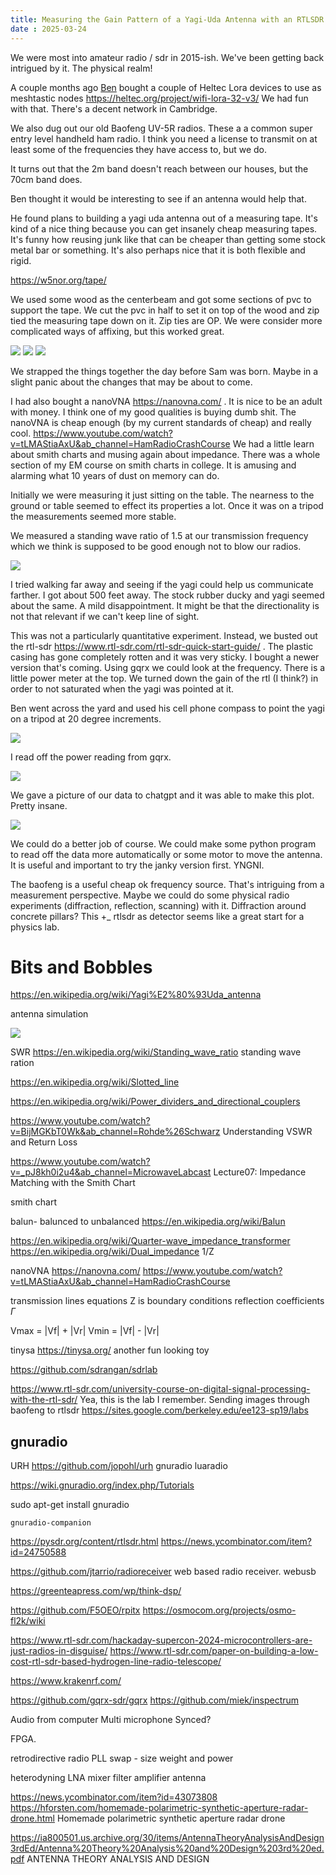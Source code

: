 ```yaml
---
title: Measuring the Gain Pattern of a Yagi-Uda Antenna with an RTLSDR
date : 2025-03-24
---
```


We were most into amateur radio / sdr in 2015-ish. We've been getting back intrigued by it. The physical realm!

A couple months ago [Ben](https://blog.benwiener.com/) bought a couple of Heltec Lora devices to use as meshtastic nodes <https://heltec.org/project/wifi-lora-32-v3/>
We had fun with that. There's a decent network in Cambridge.

We also dug out our old Baofeng UV-5R radios. These a a common super entry level handheld ham radio. I think you need a license to transmit on at least some of the frequencies they have access to, but we do.

It turns out that the 2m band doesn't reach between our houses, but the 70cm band does.

Ben thought it would be interesting to see if an antenna would help that.

He found plans to building a yagi uda antenna out of a measuring tape. It's kind of a nice thing because you can get insanely cheap measuring tapes. It's funny how reusing junk like that can be cheaper than getting some stock metal bar or something.  It's also perhaps nice that it is both flexible and rigid.

<https://w5nor.org/tape/>

We used some wood as the centerbeam and got some sections of pvc to support the tape. We cut the pvc in half to set it on top of the wood and zip tied the measuring tape down on it. Zip ties are OP. We were consider more complicated ways of affixing, but this worked great.

![](/assets/yagi/yagi1.jpg)
![](/assets/yagi/yagi3.jpg)
![](/assets/yagi/connector.jpg)

We strapped the things together the day before Sam was born. Maybe in a slight panic about the changes that may be about to come.

I had also bought a nanoVNA <https://nanovna.com/>  . It is nice to be an adult with money. I think one of my good qualities is buying dumb shit. The nanoVNA is cheap enough (by my current standards of cheap) and really cool. <https://www.youtube.com/watch?v=tLMAStiaAxU&ab_channel=HamRadioCrashCourse> We had a little learn about smith charts and musing again about impedance. There was a whole section of my EM course on smith charts in college. It is amusing and alarming what 10 years of dust on memory can do.

Initially we were measuring it just sitting on the table. The nearness to the ground or table seemed to effect its properties a lot. Once it was on a tripod the measurements seemed more stable.

We measured a standing wave ratio of 1.5 at our transmission frequency which we think is supposed to be good enough not to blow our radios.

![](/assets/yagi/vna.jpg)

I tried walking far away and seeing if the yagi could help us communicate farther. I got about 500 feet away. The stock rubber ducky and yagi seemed about the same. A mild disappointment. It might be that the directionality is not that relevant if we can't keep line of sight.

This was not a particularly quantitative experiment. Instead, we busted out the rtl-sdr <https://www.rtl-sdr.com/rtl-sdr-quick-start-guide/> . The plastic casing has gone completely rotten and it was very sticky. I bought a newer version that's coming. Using gqrx we could look at the frequency. There is a little power meter at the top. We turned down the gain of the rtl (I think?) in order to not saturated when the yagi was pointed at it.

Ben went across the yard and used his cell phone compass to point the yagi on a tripod at 20 degree increments.

![](/assets/yagi/yagi.jpg)

 I read off the power reading from gqrx.

![](/assets/yagi/computer.jpg)

We gave a picture of our data to chatgpt and it was able to make this plot. Pretty insane.

![](/assets/yagi/polar.webp)

We could do a better job of course. We could make some python program to read off the data more automatically or some motor to move the antenna. It is useful and important to try the janky version first. YNGNI.

The baofeng is a useful cheap ok frequency source. That's intriguing from a measurement perspective. Maybe we could do some physical radio experiments (diffraction, reflection, scanning) with it. Diffraction around concrete pillars? This +_ rtlsdr as detector seems like a great start for a physics lab.

# Bits and Bobbles

<https://en.wikipedia.org/wiki/Yagi%E2%80%93Uda_antenna>

antenna simulation

![](/assets/yagi/ben.jpg)

 SWR  <https://en.wikipedia.org/wiki/Standing_wave_ratio> standing wave ration

<https://en.wikipedia.org/wiki/Slotted_line>

<https://en.wikipedia.org/wiki/Power_dividers_and_directional_couplers>

<https://www.youtube.com/watch?v=BijMGKbT0Wk&ab_channel=Rohde%26Schwarz>  Understanding VSWR and Return Loss

<https://www.youtube.com/watch?v=_pJ8kh0i2u4&ab_channel=MicrowaveLabcast>  Lecture07: Impedance Matching with the Smith Chart

smith chart

balun- balunced to unbalanced <https://en.wikipedia.org/wiki/Balun>

<https://en.wikipedia.org/wiki/Quarter-wave_impedance_transformer>
<https://en.wikipedia.org/wiki/Dual_impedance> 1/Z

nanoVNA <https://nanovna.com/>
<https://www.youtube.com/watch?v=tLMAStiaAxU&ab_channel=HamRadioCrashCourse>

transmission lines equations
Z is boundary conditions
reflection coefficients $\Gamma$

Vmax = |Vf| + |Vr|
Vmin = |Vf| - |Vr|

tinysa <https://tinysa.org/> another fun looking toy

<https://github.com/sdrangan/sdrlab>

<https://www.rtl-sdr.com/university-course-on-digital-signal-processing-with-the-rtl-sdr/> Yea, this is the lab I remember. Sending images through baofeng to rtlsdr <https://sites.google.com/berkeley.edu/ee123-sp19/labs>

## gnuradio

URH <https://github.com/jopohl/urh>
gnuradio
luaradio

<https://wiki.gnuradio.org/index.php/Tutorials>

sudo apt-get install gnuradio

`gnuradio-companion`

<https://pysdr.org/content/rtlsdr.html> <https://news.ycombinator.com/item?id=24750588>

<https://github.com/jtarrio/radioreceiver> web based radio receiver. webusb

<https://greenteapress.com/wp/think-dsp/>

<https://github.com/F5OEO/rpitx>
<https://osmocom.org/projects/osmo-fl2k/wiki>

<https://www.rtl-sdr.com/hackaday-supercon-2024-microcontrollers-are-just-radios-in-disguise/>
<https://www.rtl-sdr.com/paper-on-building-a-low-cost-rtl-sdr-based-hydrogen-line-radio-telescope/>

<https://www.krakenrf.com/>

<https://github.com/gqrx-sdr/gqrx>
<https://github.com/miek/inspectrum>

Audio from computer
Multi microphone
Synced?

FPGA.

retrodirective radio
PLL
swap - size weight and power

heterodyning
LNA
mixer
filter
amplifier
antenna

 <https://news.ycombinator.com/item?id=43073808>  <https://hforsten.com/homemade-polarimetric-synthetic-aperture-radar-drone.html> Homemade polarimetric synthetic aperture radar drone

<https://ia800501.us.archive.org/30/items/AntennaTheoryAnalysisAndDesign3rdEd/Antenna%20Theory%20Analysis%20and%20Design%203rd%20ed.pdf>  ANTENNA THEORY
ANALYSIS AND DESIGN
